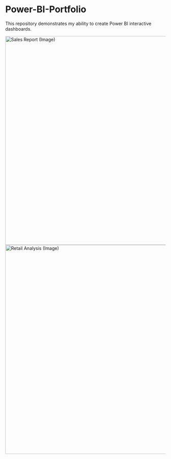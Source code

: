 # Power-BI-Portfolio
This repository demonstrates my ability to create Power BI interactive dashboards.

<img width="655" alt="Sales Report (Image)" src="https://user-images.githubusercontent.com/93969104/193637457-b7349cce-95e3-44f6-b359-b21a3ed14533.png">

<img width="656" alt="Retail Analysis (Image)" src="https://user-images.githubusercontent.com/93969104/193874097-b947a651-5c8f-421e-9e72-90a7e323952e.png">
